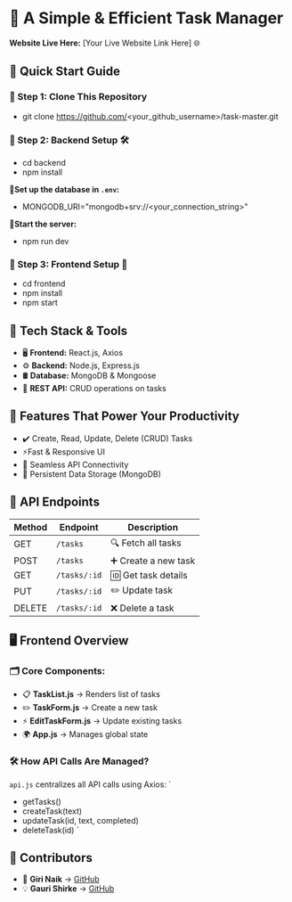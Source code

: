 # 🚀 A Simple & Efficient Task Manager

**Website Live Here:** [Your Live Website Link Here] 🌐


## 📌 Quick Start Guide

### 🔹 Step 1: Clone This Repository

* git clone https://github.com/<your_github_username>/task-master.git


### 🔹 Step 2: Backend Setup 🛠️

* cd backend
* npm install

**📌Set up the database in `.env`:**

 * MONGODB_URI="mongodb+srv://<your_connection_string>"

**📌Start the server:**
 * npm run dev

### 🔹 Step 3: Frontend Setup 🎨

* cd frontend
* npm install
* npm start


## 🔧 Tech Stack & Tools

- 🖥 **Frontend:** React.js, Axios  
- ⚙️ **Backend:** Node.js, Express.js  
- 🛢 **Database:** MongoDB & Mongoose  
- 📡 **REST API:** CRUD operations on tasks
  

## 🚀 Features That Power Your Productivity

- ✔️ Create, Read, Update, Delete (CRUD) Tasks  
- ⚡Fast & Responsive UI  
- 🔗 Seamless API Connectivity  
- 💾 Persistent Data Storage (MongoDB)  



## 📡 API Endpoints

| Method  | Endpoint     | Description        |
|---------|------------|------------------|
| GET     | `/tasks`    | 🔍 Fetch all tasks |
| POST    | `/tasks`    | ➕ Create a new task |
| GET     | `/tasks/:id` | 🆔 Get task details |
| PUT     | `/tasks/:id` | ✏️ Update task |
| DELETE  | `/tasks/:id` | ❌ Delete a task |



## 🖥 Frontend Overview

### 🗂 Core Components:

- 📋 **TaskList.js** → Renders list of tasks  
- ✏️ **TaskForm.js** → Create a new task  
- ⚡ **EditTaskForm.js** → Update existing tasks  
- 🌍 **App.js** → Manages global state
  

### 🛠 How API Calls Are Managed?

`api.js` centralizes all API calls using Axios:
`
- getTasks()
- createTask(text)
- updateTask(id, text, completed)
- deleteTask(id)
`

## 👥 Contributors

- 🎯 **Giri Naik** → [GitHub](https://github.com/Mudavath-Giri-Naik)
- 💡 **Gauri Shirke** → [GitHub](https://github.com/GauriShirke12)  
